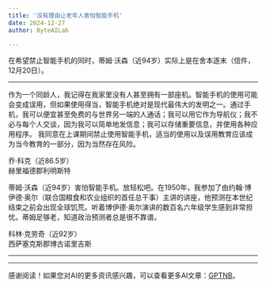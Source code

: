 ```yaml
---
title: '没有理由让老年人害怕智能手机'
date: 2024-12-27
author: ByteAILab

---
```


在希望禁止智能手机的同时，蒂姆·沃森（近94岁）实际上是在舍本逐末（信件，12月20日）。

---
作为一个同龄人，我记得在我家里没有人甚至拥有一部座机。智能手机的使用可能会变成误用，但如果使用得当，智能手机绝对是现代最伟大的发明之一。通过手机，我可以便宜甚至免费的与世界另一端的人通话；我可以用它作为导航仪；我不必与每个人交谈，因为我可以简单地发信息；我可以存储重要信息，并使用各种应用程序。 我同意在上课期间禁止使用智能手机，适当的使用以及误用教育应该成为当今教育的一部分，因为当然存在风险。

乔·科克（近86.5岁）  
赫里福德郡利明斯特

蒂姆·沃森（近94岁）害怕智能手机。放轻松吧。在1950年，我参加了由约翰·博伊德·奥尔（联合国粮食和农业组织的首任总干事）主讲的讲座，他预测在本世纪结束之前会出现全球饥荒。听着博伊德·奥尔演讲的数百名六年级学生感到非常担忧。蒂姆足够老，知道政治预测者总是很不靠谱。

科林·克劳奇（近92岁）  
西萨塞克斯郡博古诺里吉斯

---
---
感谢阅读！如果您对AI的更多资讯感兴趣，可以查看更多AI文章：[GPTNB](https://gptnb.com)。
